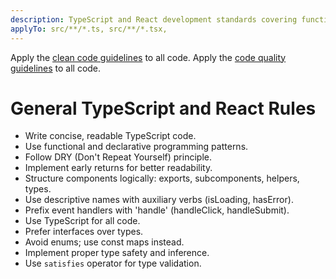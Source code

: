 ```yaml
---
description: TypeScript and React development standards covering functional programming patterns, component structure, naming conventions, and type safety best practices.
applyTo: src/**/*.ts, src/**/*.tsx,
---
```


Apply the [clean code guidelines](./clean-code.instructions.md) to all code.
Apply the [code quality guidelines](./code-quality.instructions.md) to all code.

# General TypeScript and React Rules

- Write concise, readable TypeScript code.
- Use functional and declarative programming patterns.
- Follow DRY (Don't Repeat Yourself) principle.
- Implement early returns for better readability.
- Structure components logically: exports, subcomponents, helpers, types.
- Use descriptive names with auxiliary verbs (isLoading, hasError).
- Prefix event handlers with 'handle' (handleClick, handleSubmit).
- Use TypeScript for all code.
- Prefer interfaces over types.
- Avoid enums; use const maps instead.
- Implement proper type safety and inference.
- Use `satisfies` operator for type validation.
